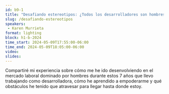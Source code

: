 ```yaml
---
id: b9-1
title: "Desafiando estereotipos: ¿Todos los desarrolladores son hombres?"
slug: /desafiando-estereotipos
speakers:
 - Karen Murrieta
format: lighting
block: h1-b-2024
time_start: 2024-05-09T17:55:00-06:00
time_end: 2024-05-09T18:05:00-06:00
video:
slides:
---
```


Compartiré mi experiencia sobre cómo me he ido desenvolviendo en el mercado laboral dominado por hombres durante estos 7 años que llevo trabajando como desarrolladora, cómo he aprendido a empoderarme y qué obstáculos he tenido que atravesar para llegar hasta donde estoy.